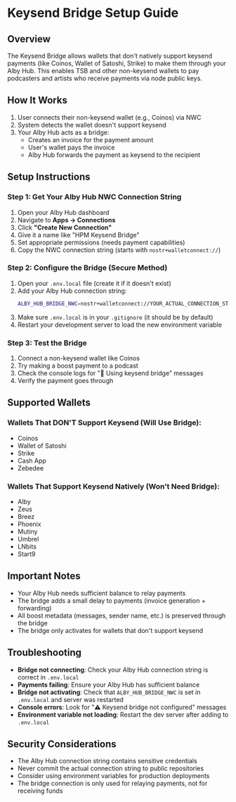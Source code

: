 # Keysend Bridge Setup Guide

## Overview
The Keysend Bridge allows wallets that don't natively support keysend payments (like Coinos, Wallet of Satoshi, Strike) to make them through your Alby Hub. This enables TSB and other non-keysend wallets to pay podcasters and artists who receive payments via node public keys.

## How It Works
1. User connects their non-keysend wallet (e.g., Coinos) via NWC
2. System detects the wallet doesn't support keysend
3. Your Alby Hub acts as a bridge:
   - Creates an invoice for the payment amount
   - User's wallet pays the invoice
   - Alby Hub forwards the payment as keysend to the recipient

## Setup Instructions

### Step 1: Get Your Alby Hub NWC Connection String
1. Open your Alby Hub dashboard
2. Navigate to **Apps → Connections**
3. Click **"Create New Connection"**
4. Give it a name like "HPM Keysend Bridge"
5. Set appropriate permissions (needs payment capabilities)
6. Copy the NWC connection string (starts with `nostr+walletconnect://`)

### Step 2: Configure the Bridge (Secure Method)
1. Open your `.env.local` file (create it if it doesn't exist)
2. Add your Alby Hub connection string:
   ```bash
   ALBY_HUB_BRIDGE_NWC=nostr+walletconnect://YOUR_ACTUAL_CONNECTION_STRING_HERE
   ```
3. Make sure `.env.local` is in your `.gitignore` (it should be by default)
4. Restart your development server to load the new environment variable

### Step 3: Test the Bridge
1. Connect a non-keysend wallet like Coinos
2. Try making a boost payment to a podcast
3. Check the console logs for "🌉 Using keysend bridge" messages
4. Verify the payment goes through

## Supported Wallets

### Wallets That DON'T Support Keysend (Will Use Bridge):
- Coinos
- Wallet of Satoshi
- Strike
- Cash App
- Zebedee

### Wallets That Support Keysend Natively (Won't Need Bridge):
- Alby
- Zeus
- Breez
- Phoenix
- Mutiny
- Umbrel
- LNbits
- Start9

## Important Notes
- Your Alby Hub needs sufficient balance to relay payments
- The bridge adds a small delay to payments (invoice generation + forwarding)
- All boost metadata (messages, sender name, etc.) is preserved through the bridge
- The bridge only activates for wallets that don't support keysend

## Troubleshooting
- **Bridge not connecting**: Check your Alby Hub connection string is correct in `.env.local`
- **Payments failing**: Ensure your Alby Hub has sufficient balance
- **Bridge not activating**: Check that `ALBY_HUB_BRIDGE_NWC` is set in `.env.local` and server was restarted
- **Console errors**: Look for "⚠️ Keysend bridge not configured" messages
- **Environment variable not loading**: Restart the dev server after adding to `.env.local`

## Security Considerations
- The Alby Hub connection string contains sensitive credentials
- Never commit the actual connection string to public repositories
- Consider using environment variables for production deployments
- The bridge connection is only used for relaying payments, not for receiving funds
